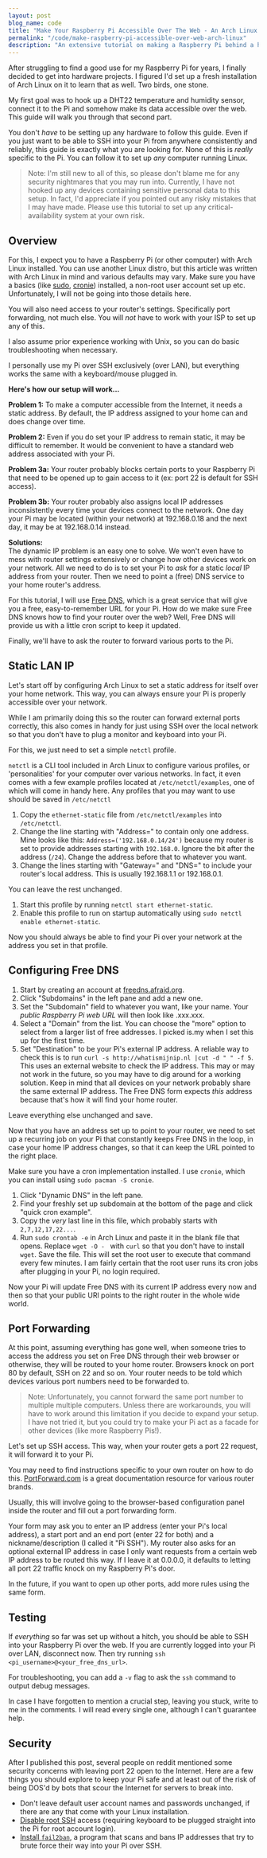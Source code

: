 ```yaml
---
layout: post
blog_name: code
title: "Make Your Raspberry Pi Accessible Over The Web - An Arch Linux Guide"
permalink: "/code/make-raspberry-pi-accessible-over-web-arch-linux"
description: "An extensive tutorial on making a Raspberry Pi behind a home network available over SSH from anywhere on the Internet using FreeDNS, static IP addressing and port forwarding."
---
```


After struggling to find a good use for my Raspberry Pi for years, I finally decided to get into hardware projects. I figured I'd set up a fresh installation of Arch Linux on it to learn that as well. Two birds, one stone.

My first goal was to hook up a DHT22 temperature and humidity sensor, connect it to the Pi and somehow make its data accessible over the web. This guide will walk you through that second part.

You don't *have* to be setting up any hardware to follow this guide. Even if you just want to be able to SSH into your Pi from anywhere consistently and reliably, this guide is exactly what you are looking for. None of this is *really* specific to the Pi. You can follow it to set up *any* computer running Linux.

<!--more-->

>Note: I'm still new to all of this, so please don't blame me for any security nightmares that you may run into. Currently, I have not hooked up any devices containing sensitive personal data to this setup. In fact, I'd appreciate if you pointed out any risky mistakes that I may have made. Please use this tutorial to set up any critical-availability system at your own risk.

## Overview

For this, I expect you to have a Raspberry Pi (or other computer) with Arch Linux installed. You can use another Linux distro, but this article was written with Arch Linux in mind and various defaults may vary. Make sure you have a basics (like [sudo](https://www.archlinux.org/packages/core/i686/sudo/), [cronie](https://www.archlinux.org/packages/core/i686/cronie/)) installed, a non-root user account set up etc. Unfortunately, I will not be going into those details here.

You will also need access to your router's settings. Specifically port forwarding, not much else. You will *not* have to work with your ISP to set up any of this.

I also assume prior experience working with Unix, so you can do basic troubleshooting when necessary.

I personally use my Pi over SSH exclusively (over LAN), but everything works the same with a keyboard/mouse plugged in.

**Here's how our setup will work...**

**Problem 1:** To make a computer accessible from the Internet, it needs a static address. By default, the IP address assigned to your home can and does change over time.

**Problem 2:** Even if you do set your IP address to remain static, it may be difficult to remember. It would be convenient to have a standard web address associated with your Pi.

**Problem 3a:** Your router probably blocks certain ports to your Raspberry Pi that need to be opened up to gain access to it (ex: port 22 is default for SSH access).

**Problem 3b:** Your router probably also assigns local IP addresses inconsistently every time your devices connect to the network. One day your Pi may be located (within your network) at 192.168.0.18 and the next day, it may be at 192.168.0.14 instead.

**Solutions:**  
The dynamic IP problem is an easy one to solve. We won't even have to mess with router settings extensively or change how other devices work on your network. All we need to do is to set your Pi to *ask* for a static *local* IP address from your router. Then we need to point a (free) DNS service to your home router's address.

For this tutorial, I will use [Free DNS](http://freedns.afraid.org), which is a great service that will give you a free, easy-to-remember URL for your Pi. How do we make sure Free DNS knows how to find your router over the web? Well, Free DNS will provide us with a little cron script to keep it updated.

Finally, we'll have to ask the router to forward various ports to the Pi.

## Static LAN IP

Let's start off by configuring Arch Linux to set a static address for itself over your home network. This way, you can always ensure your Pi is properly accessible over your network.

While I am primarily doing this so the router can forward external ports correctly, this also comes in handy for just using SSH over the local network so that you don't have to plug a monitor and keyboard into your Pi.

For this, we just need to set a simple `netctl` profile.

`netctl` is a CLI tool included in Arch Linux to configure various profiles, or 'personalities' for your computer over various networks. In fact, it even comes with a few example profiles located at `/etc/netctl/examples`, one of which will come in handy here. Any profiles that you may want to use should be saved in `/etc/netctl`

1. Copy the `ethernet-static` file from `/etc/netctl/examples` into `/etc/netctl`.
2. Change the line starting with "Address=" to contain only one address. Mine looks like this: `Address=('192.168.0.14/24')` because my router is set to provide addresses starting with `192.168.0`. Ignore the bit after the address (`/24`). Change the address before that to whatever you want.
3. Change the lines starting with "Gateway=" and "DNS=" to include your router's local address. This is usually 192.168.1.1 or 192.168.0.1.

You can leave the rest unchanged.

1. Start this profile by running `netctl start ethernet-static`.
2. Enable this profile to run on startup automatically using `sudo netctl enable ethernet-static`.

Now you should always be able to find your Pi over your network at the address you set in that profile.

## Configuring Free DNS

1. Start by creating an account at [freedns.afraid.org](http://freedns.afraid.org).
2. Click "Subdomains" in the left pane and add a new one.
3. Set the "Subdomain" field to whatever you want, like your name. Your *public Raspberry Pi web URL* will then look like <yourname>.xxx.xxx.
4. Select a "Domain" from the list. You can choose the "more" option to select from a larger list of free addresses. I picked is.my when I set this up for the first time.
5. Set "Destination" to be your Pi's external IP address. A reliable way to check this is to run `curl -s http://whatismijnip.nl |cut -d " " -f 5`. This uses an external website to check the IP address. This may or may not work in the future, so you may have to dig around for a working solution. Keep in mind that all devices on your network probably share the same external IP address. The Free DNS form expects *this* address because that's how it will find your home router.

Leave everything else unchanged and save.

Now that you have an address set up to point to your router, we need to set up a recurring job on your Pi that constantly keeps Free DNS in the loop, in case your home IP address changes, so that it can keep the URL pointed to the right place.

Make sure you have a cron implementation installed. I use `cronie`, which you can install using `sudo pacman -S cronie`.

1. Click "Dynamic DNS" in the left pane.
2. Find your freshly set up subdomain at the bottom of the page and click "quick cron example".
3. Copy the *very* last line in this file, which probably starts with `2,7,12,17,22...`.
4. Run `sudo crontab -e` in Arch Linux and paste it in the blank file that opens. Replace `wget -O - ` with `curl` so that you don't have to install `wget`. Save the file. This will set the root user to execute that command every few minutes. I am fairly certain that the root user runs its cron jobs after plugging in your Pi, no login required.

Now your Pi will update Free DNS with its current IP address every now and then so that your public URl points to the right router in the whole wide world.

## Port Forwarding

At this point, assuming everything has gone well, when someone tries to access the address you set on Free DNS through their web browser or otherwise, they will be routed to your home router. Browsers knock on port 80 by default, SSH on 22 and so on. Your router needs to be told which devices various port numbers need to be forwarded to.

>Note: Unfortunately, you cannot forward the same port number to multiple multiple computers. Unless there are workarounds, you will have to work around this limitation if you decide to expand your setup. I have not tried it, but you could try to make your Pi act as a facade for other devices (like more Raspberry Pis!).

Let's set up SSH access. This way, when your router gets a port 22 request, it will forward it to your Pi.

You may need to find instructions specific to your own router on how to do this. [PortForward.com](http://portforward.com) is a great documentation resource for various router brands.

Usually, this will involve going to the browser-based configuration panel inside the router and fill out a port forwarding form.

Your form may ask you to enter an IP address (enter your Pi's local address), a start port and an end port (enter 22 for both) and a nickname/description (I called it "Pi SSH"). My router also asks for an optional external IP address in case I only want requests from a certain web IP address to be routed this way. If I leave it at 0.0.0.0, it defaults to letting all port 22 traffic knock on my Raspberry Pi's door.

In the future, if you want to open up other ports, add more rules using the same form.

## Testing

If *everything* so far was set up without a hitch, you should be able to SSH into your Raspberry Pi over the web. If you are currently logged into your Pi over LAN, disconnect now. Then try running `ssh <pi_username>@<your_free_dns_url>`.

For troubleshooting, you can add a `-v` flag to ask the `ssh` command to output debug messages.

In case I have forgotten to mention a crucial step, leaving you stuck, write to me in the comments. I will read every single one, although I can't guarantee help.

## Security

After I published this post, several people on reddit mentioned some security concerns with leaving port 22 open to the Internet. Here are a few things you should explore to keep your Pi safe and at least out of the risk of being DOS'd by bots that scour the Internet for servers to break into.

- Don't leave default user account names and passwords unchanged, if there are any that come with your Linux installation.
- [Disable root SSH](https://wiki.archlinux.org/index.php/Secure_Shell#Configuration) access (requiring keyboard to be plugged straight into the Pi for root account login).
- [Install `fail2ban`](https://wiki.archlinux.org/index.php/Fail2ban#Installation), a program that scans and bans IP addresses that try to brute force their way into your Pi over SSH.
